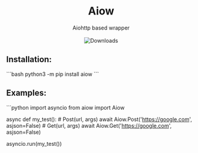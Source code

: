<div align="center">
<h1>Aiow</h1>
Aiohttp based wrapper
<br/><br/><img src="https://static.pepy.tech/personalized-badge/aiow?period=total&amp;units=none&amp;left_color=black&amp;right_color=blue&amp;left_text=Total Downloads" alt="Downloads">
</div>


<h2>Installation:</h2>
```bash
python3 -m pip install aiow
```

<h2>Examples:</h2>
```python
import asyncio
from aiow import Aiow

async def my_test():
    # Post(url, args)
    await Aiow.Post('https://google.com', asjson=False)
    # Get(url, args)
    await Aiow.Get('https://google.com', asjson=False)
    
    
asyncio.run(my_test())
```
